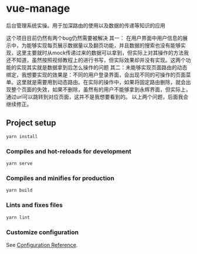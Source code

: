 # vue-manage
后台管理系统实操。用于加深路由的使用以及数据的传递等知识的应用

这个项目目前仍然有两个bug仍然需要被解决
其一： 在用户界面中用户信息的展示中，为能够实现每页展示数据量以及翻页功能，并且数据的搜索也没有能够实现，这里主要就时从mock传递过来的数据可以拿到，但实际上对其操作的方法我还不知道，虽然按照视频教程上的进行书写，但实际效果却并没有实现。这两个功能的实现其实就是数据拿到后怎么操作的问题
其二：未能够实现页面路由的动态绑定，我想要实现的效果是：不同的用户登录界面，会出现不同的可操作的页面菜单。这里就是需要用到动态路由。在实际的操作中，如果将固定路由删除，就会出现整个页面的失效，如果不删除，虽然有的用户不能够拿到永辉界面，但实际上，通过url可以跳转到对应页面，这并不是我想要看到的。
以上两个问题，后面我会继续修正。


## Project setup
```
yarn install
```

### Compiles and hot-reloads for development
```
yarn serve
```

### Compiles and minifies for production
```
yarn build
```

### Lints and fixes files
```
yarn lint
```

### Customize configuration
See [Configuration Reference](https://cli.vuejs.org/config/).
